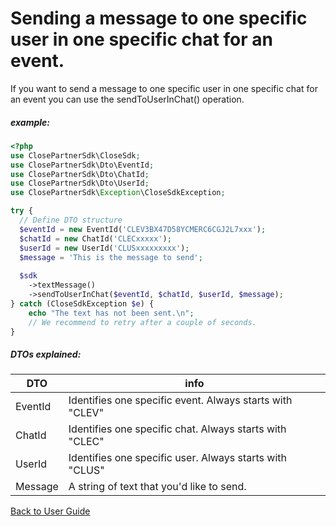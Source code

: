 # Sending a message to one specific user in one specific chat for an event.
If you want to send a message to one specific user in one specific chat for an event you can use the sendToUserInChat() operation.

##### example:
```php
<?php
use ClosePartnerSdk\CloseSdk;
use ClosePartnerSdk\Dto\EventId;
use ClosePartnerSdk\Dto\ChatId;
use ClosePartnerSdk\Dto\UserId;
use ClosePartnerSdk\Exception\CloseSdkException;

try {
  // Define DTO structure
  $eventId = new EventId('CLEV3BX47D58YCMERC6CGJ2L7xxx');
  $chatId = new ChatId('CLECxxxxx');
  $userId = new UserId('CLUSxxxxxxxxx');
  $message = 'This is the message to send';
  
  $sdk
    ->textMessage()
    ->sendToUserInChat($eventId, $chatId, $userId, $message);
} catch (CloseSdkException $e) {
    echo "The text has not been sent.\n";
    // We recommend to retry after a couple of seconds.
}
```
##### DTOs explained:
| DTO | info |
| -------- | ----------- |
|EventId| Identifies one specific event. Always starts with "CLEV"|
|ChatId| Identifies one specific chat. Always starts with "CLEC"|
|UserId| Identifies one specific user. Always starts with "CLUS"|
|Message| A string of text that you'd like to send.|

[Back to User Guide](/USERGUIDE.md)